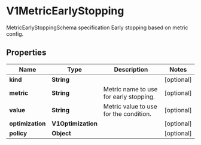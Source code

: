 

# V1MetricEarlyStopping

MetricEarlyStoppingSchema specification Early stopping based on metric config.

## Properties

| Name | Type | Description | Notes |
|------------ | ------------- | ------------- | -------------|
|**kind** | **String** |  |  [optional] |
|**metric** | **String** | Metric name to use for early stopping. |  [optional] |
|**value** | **String** | Metric value to use for the condition. |  [optional] |
|**optimization** | **V1Optimization** |  |  [optional] |
|**policy** | **Object** |  |  [optional] |



